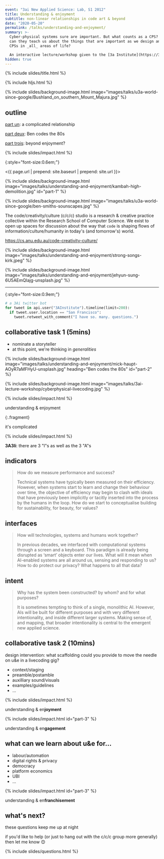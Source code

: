 ```yaml
---
event: "3ai New Applied Science: Lab, S1 2012"
title: Understanding & enjoyment
subtitle: non-linear relationships in code art & beyond
date: "2020-05-20"
permalink: /talks/understanding-and-enjoyment/
summary: >-
  Cyber-physical systems sure are important. But what counts as a CPS? And what
  can they teach us about the things that are important as we design and examine
  CPSs in _all_ areas of life?

  An interactive lecture/workshop given to the [3a Institute](https://3ainstitute.cecs.anu.edu.au) masters program.
hidden: true
---
```


{% include slides/title.html %}

{% include hljs.html %}

{% include slides/background-image.html image="images/talks/u3a-world-since-google/Bushland_on_southern_Mount_Majura.jpg" %}

## outline

[part un](#part-1): a complicated relationship

[part deux](#part-2): Ben codes the 80s

[part trois](#part-3): beyond enjoyment?

{% include slides/impact.html %}

{:style="font-size:0.6em;"}

<{{ page.url | prepend: site.baseurl | prepend: site.url }}>

{% include slides/background-image.html image="images/talks/understanding-and-enjoyment/kambah-high-demolition.jpg" id="part-1" %}

{% include slides/background-image.html image="images/talks/u3a-world-since-google/ben-smiths-sounscapes.jpg" %}

The code/creativity/culture (c/c/c) studio is a research & creative practice
collective within the Research School of Computer Science. We exist to open up
spaces for discussion about the way that `code` is shaping flows of
information/culture/humanity in today's (and tomorrow's) world.

<https://cs.anu.edu.au/code-creativity-culture/>

{% include slides/background-image.html image="images/talks/understanding-and-enjoyment/strong-songs-kirk.jpeg" %}

{% include slides/background-image.html image="images/talks/understanding-and-enjoyment/jehyun-sung-6U5AEmQIajg-unsplash.jpg" %}

<hr class="center">

{:style="font-size:0.9em;"}

```python
# a 3Ai twitter bot
for tweet in api.user("3AInstitute").timeline(limit=200):
  if tweet.user.location == "San Francisco":
    tweet.retweet_with_comment("I have so. many. questions.")
```

## collaborative task 1 (5mins)

- nominate a storyteller
- at this point, we're thinking in _generalities_

{% include slides/background-image.html image="images/talks/understanding-and-enjoyment/mick-haupt-AOyR7aMFHyU-unsplash.jpg" heading="Ben codes the 80s" id="part-2" %}

{% include slides/background-image.html image="images/talks/3ai-lecture-workshop/cyberphysical-livecoding.jpg" %}

{% include slides/impact.html %}

understanding & enjoyment

{:.fragment}

it's complicated

{% include slides/impact.html %}

**3A3Ii**: there are 3 "I"s as well as the 3 "A"s

## indicators

> How do we measure performance and success?
>
> Technical systems have typically been measured on their efficiency. However,
> when systems start to learn and change their behaviour over time, the objective
> of efficiency may begin to clash with ideals that have previously been
> implicitly or tacitly inserted into the process by the humans in the loop. How
> do we start to conceptualise building for sustainability, for beauty, for
> values?

## interfaces 

> How will technologies, systems and humans work together?
>
> In previous decades, we interfaced with computational systems through a screen
> and a keyboard. This paradigm is already being disrupted as ‘smart’ objects
> enter our lives. What will it mean when AI-enabled systems are all around us,
> sensing and responding to us? How to do protect our privacy? What happens to
> all that data?

## intent

> Why has the system been constructed? by whom? and for what purposes?
>
> It is sometimes tempting to think of a single, monolithic AI. However, AIs
> will be built for different purposes and with very different intentionality,
> and inside different larger systems. Making sense of, and mapping, that
> broader intentionality is central to the emergent new applied science.

## collaborative task 2 (10mins)

design intervention: what scaffolding could you provide to move the needle on
u&e in a livecoding gig?

- context/staging
- preamble/postamble
- auxilliary sound/visuals
- examples/guidelines
- ...

{% include slides/impact.html %}

understanding & en**joyment**

{% include slides/impact.html id="part-3" %}

understanding & en**gagement**

## what can we learn about u&e for...

- labour/automation
- digital rights & privacy
- democracy
- platform economics
- UBI
- ...

{% include slides/impact.html id="part-3" %}

understanding & en**franchisement**

## what's next?

these questions keep me up at night

if you'd like to help (or just to hang out with the c/c/c group more generally)
then let me know 😊

{% include slides/questions.html %}

